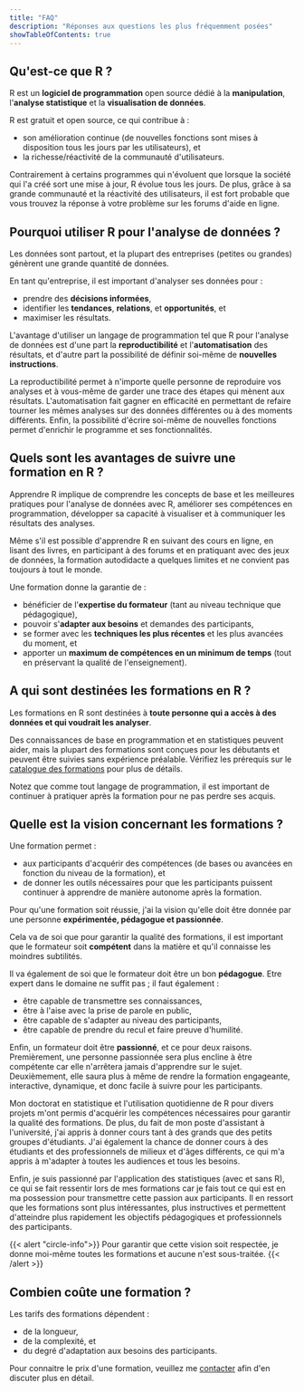 ```yaml
---
title: "FAQ"
description: "Réponses aux questions les plus fréquemment posées"
showTableOfContents: true
---
```


## Qu'est-ce que R ?

R est un **logiciel de programmation** open source dédié à la **manipulation**, l'**analyse statistique** et la **visualisation de données**.

R est gratuit et open source, ce qui contribue à :

- son amélioration continue (de nouvelles fonctions sont mises à disposition tous les jours par les utilisateurs), et
- la richesse/réactivité de la communauté d'utilisateurs.

Contrairement à certains programmes qui n'évoluent que lorsque la société qui l'a créé sort une mise à jour, R évolue tous les jours. De plus, grâce à sa grande communauté et la réactivité des utilisateurs, il est fort probable que vous trouvez la réponse à votre problème sur les forums d'aide en ligne.

## Pourquoi utiliser R pour l'analyse de données ?

Les données sont partout, et la plupart des entreprises (petites ou grandes) génèrent une grande quantité de données.

En tant qu'entreprise, il est important d'analyser ses données pour :

- prendre des **décisions informées**,
- identifier les **tendances**, **relations**, et **opportunités**, et
- maximiser les résultats.

L'avantage d'utiliser un langage de programmation tel que R pour l'analyse de données est d'une part la **reproductibilité** et l'**automatisation** des résultats, et d'autre part la possibilité de définir soi-même de **nouvelles instructions**.

La reproductibilité permet à n'importe quelle personne de reproduire vos analyses et à vous-même de garder une trace des étapes qui mènent aux résultats. L'automatisation fait gagner en efficacité en permettant de refaire tourner les mêmes analyses sur des données différentes ou à des moments différents. Enfin, la possibilité d'écrire soi-même de nouvelles fonctions permet d'enrichir le programme et ses fonctionnalités.

## Quels sont les avantages de suivre une formation en R ?

Apprendre R implique de comprendre les concepts de base et les meilleures pratiques pour l'analyse de données avec R, améliorer ses compétences en programmation, développer sa capacité à visualiser et à communiquer les résultats des analyses.

Même s'il est possible d'apprendre R en suivant des cours en ligne, en lisant des livres, en participant à des forums et en pratiquant avec des jeux de données, la formation autodidacte a quelques limites et ne convient pas toujours à tout le monde.

Une formation donne la garantie de :

- bénéficier de l'**expertise du formateur** (tant au niveau technique que pédagogique),
- pouvoir s'**adapter aux besoins** et demandes des participants,
- se former avec les **techniques les plus récentes** et les plus avancées du moment, et
- apporter un **maximum de compétences en un minimum de temps** (tout en préservant la qualité de l'enseignement).

## A qui sont destinées les formations en R ?

Les formations en R sont destinées à **toute personne qui a accès à des données et qui voudrait les analyser**.

Des connaissances de base en programmation et en statistiques peuvent aider, mais la plupart des formations sont conçues pour les débutants et peuvent être suivies sans expérience préalable. Vérifiez les prérequis sur le [catalogue des formations](/fr/trainings/) pour plus de détails.

Notez que comme tout langage de programmation, il est important de continuer à pratiquer après la formation pour ne pas perdre ses acquis.

## Quelle est la vision concernant les formations ?

Une formation permet :

- aux participants d'acquérir des compétences (de bases ou avancées en fonction du niveau de la formation), et
- de donner les outils nécessaires pour que les participants puissent continuer à apprendre de manière autonome après la formation.

Pour qu'une formation soit réussie, j'ai la vision qu'elle doit être donnée par une personne **expérimentée, pédagogue et passionnée**.

Cela va de soi que pour garantir la qualité des formations, il est important que le formateur soit **compétent** dans la matière et qu'il connaisse les moindres subtilités.

Il va également de soi que le formateur doit être un bon **pédagogue**. Etre expert dans le domaine ne suffit pas ; il faut également :

- être capable de transmettre ses connaissances,
- être à l'aise avec la prise de parole en public,
- être capable de s'adapter au niveau des participants,
- être capable de prendre du recul et faire preuve d'humilité.

Enfin, un formateur doit être **passionné**, et ce pour deux raisons. Premièrement, une personne passionnée sera plus encline à être compétente car elle n'arrêtera jamais d'apprendre sur le sujet. Deuxièmement, elle saura plus à même de rendre la formation engageante, interactive, dynamique, et donc facile à suivre pour les participants.

Mon doctorat en statistique et l'utilisation quotidienne de R pour divers projets m'ont permis d'acquérir les compétences nécessaires pour garantir la qualité des formations. De plus, du fait de mon poste d'assistant à l'université, j'ai appris à donner cours tant à des grands que des petits groupes d'étudiants. J'ai également la chance de donner cours à des étudiants et des professionnels de milieux et d'âges différents, ce qui m'a appris à m'adapter à toutes les audiences et tous les besoins.

Enfin, je suis passionné par l'application des statistiques (avec et sans R), ce qui se fait ressentir lors de mes formations car je fais tout ce qui est en ma possession pour transmettre cette passion aux participants. Il en ressort que les formations sont plus intéressantes, plus instructives et permettent d'atteindre plus rapidement les objectifs pédagogiques et professionnels des participants.

{{< alert "circle-info">}}
Pour garantir que cette vision soit respectée, je donne moi-même toutes les formations et aucune n'est sous-traitée.
{{< /alert >}}

## Combien coûte une formation ?

Les tarifs des formations dépendent :

- de la longueur,
- de la complexité, et
- du degré d'adaptation aux besoins des participants.

Pour connaitre le prix d'une formation, veuillez me [contacter](/fr/#contact) afin d'en discuter plus en détail.